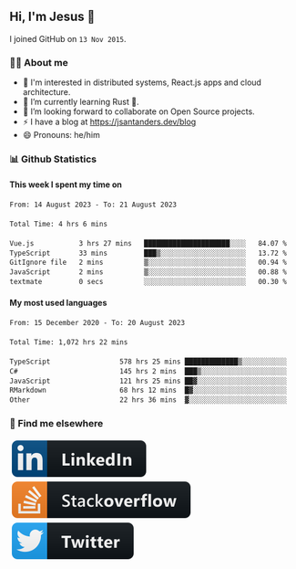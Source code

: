 ## Hi, I'm Jesus 👋

I joined GitHub on `13 Nov 2015`.

<!-- Talking about you -->

### 👨‍💻 About me

- 👦 I'm interested in distributed systems, React.js apps and cloud architecture.
- 🌱 I’m currently learning Rust 🦀.
- 👯 I’m looking forward to collaborate on Open Source projects.
- ⚡️ I have a blog at <https://jsantanders.dev/blog>
- 😄 Pronouns: he/him

### 📊 Github Statistics

#### This week I spent my time on

<!--START_SECTION:weekly-->

```txt
From: 14 August 2023 - To: 21 August 2023

Total Time: 4 hrs 6 mins

Vue.js           3 hrs 27 mins   █████████████████████░░░░   84.07 %
TypeScript       33 mins         ███▒░░░░░░░░░░░░░░░░░░░░░   13.72 %
GitIgnore file   2 mins          ▒░░░░░░░░░░░░░░░░░░░░░░░░   00.94 %
JavaScript       2 mins          ▒░░░░░░░░░░░░░░░░░░░░░░░░   00.88 %
textmate         0 secs          ░░░░░░░░░░░░░░░░░░░░░░░░░   00.30 %
```

<!--END_SECTION:weekly-->

#### My most used languages

<!--START_SECTION:alltime-->

```txt
From: 15 December 2020 - To: 20 August 2023

Total Time: 1,072 hrs 22 mins

TypeScript                 578 hrs 25 mins █████████████▒░░░░░░░░░░░   53.94 %
C#                         145 hrs 2 mins  ███▒░░░░░░░░░░░░░░░░░░░░░   13.53 %
JavaScript                 121 hrs 25 mins ██▓░░░░░░░░░░░░░░░░░░░░░░   11.32 %
RMarkdown                  68 hrs 12 mins  █▓░░░░░░░░░░░░░░░░░░░░░░░   06.36 %
Other                      22 hrs 36 mins  ▓░░░░░░░░░░░░░░░░░░░░░░░░   02.11 %
```

<!--END_SECTION:alltime-->

### 📢 Find me elsewhere

<p>
  <a target="_blank" href="https://linkedin.com/in/jsantanders">
    <img src="https://github.com/jsantanders/jsantanders/blob/master/img/linkedin.svg" alt="LinkedIn" style="vertical-align:top; margin:4px">
  </a>
  
  <a target="_blank" href="https://stackoverflow.com/users/7318331/jesus-santander">
    <img src="https://github.com/jsantanders/jsantanders/blob/master/img/stackoverflow.svg" alt="StackOverflow" style="vertical-align:top; margin:4px">
  </a>
  
  <a target="_blank" href="http://twitter.com/jsantanders">
    <img src="https://github.com/jsantanders/jsantanders/blob/master/img/twitter.svg" alt="Twitter" style="vertical-align:top; margin:4px">
  </a>
</p>
